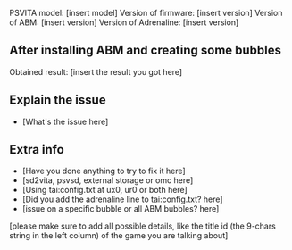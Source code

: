 PSVITA model: [insert model]
Version of firmware: [insert version]
Version of ABM: [insert version]
Version of Adrenaline: [insert version]

## After installing ABM and creating some bubbles

Obtained result: [insert the result you got here]

## Explain the issue

- [What's the issue here]

## Extra info

- [Have you done anything to try to fix it here]
- [sd2vita, psvsd, external storage or omc here]
- [Using tai:config.txt at ux0, ur0 or both here]
- [Did you add the adrenaline line to tai:config.txt? here]
- [issue on a specific bubble or all ABM bubbles? here]

[please make sure to add all possible details, like the title id (the 9-chars string in the left column) of the game you are talking about]

